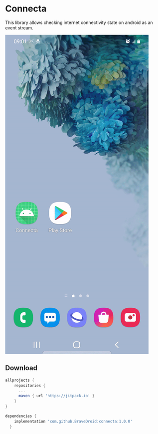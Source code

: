 # Connecta

This library allows checking internet connectivity state on android as an event stream.

![preview](https://github.com/BraveDroid/connecta/blob/master/ezgif-1-5498142e7566.gif)

## Download

```groovy
allprojects {
    repositories {
      ...
      maven { url 'https://jitpack.io' }
    }
}
```

```groovy
dependencies {
    implementation 'com.github.BraveDroid:connecta:1.0.0'
  }
```
